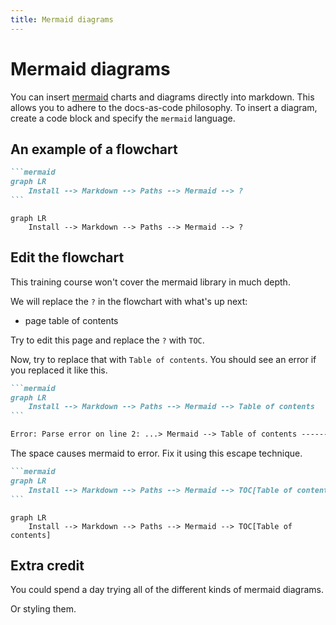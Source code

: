 ```yaml
---
title: Mermaid diagrams
---
```


# Mermaid diagrams

You can insert [mermaid](https://mermaidjs.github.io/) charts and diagrams directly into markdown. This allows you to adhere to the docs-as-code philosophy.  To insert a diagram, create a code block and specify the  `mermaid` language.

## An example of a flowchart

````md
```mermaid
graph LR
    Install --> Markdown --> Paths --> Mermaid --> ?
```
````


```mermaid
graph LR
    Install --> Markdown --> Paths --> Mermaid --> ?
```

## Edit the flowchart

This training course won't cover the mermaid library in much depth.

We will replace the `?` in the flowchart with what's up next:

- page table of contents

Try to edit this page and replace the `?` with `TOC`.

Now, try to replace that with `Table of contents`.
You should see an error if you replaced it like this.

````md
```mermaid
graph LR
    Install --> Markdown --> Paths --> Mermaid --> Table of contents
```

Error: Parse error on line 2: ...> Mermaid --> Table of contents -----------------------^ Expecting 'SEMI', 'NEWLINE', 'EOF', 'AMP', 'START_LINK', 'LINK', got 'ALPHA'
````

The space causes mermaid to error. Fix it using this escape technique.

````md
```mermaid
graph LR
    Install --> Markdown --> Paths --> Mermaid --> TOC[Table of contents]
```
````



```mermaid
graph LR
    Install --> Markdown --> Paths --> Mermaid --> TOC[Table of contents]
```

## Extra credit

You could spend a day trying all of the different kinds of mermaid diagrams.

Or styling them.
